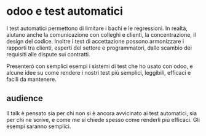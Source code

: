 # odoo e test automatici

I test automatici permettono di limitare i bachi e le regressioni. In realtà,
aiutano anche la comunicazione con colleghi e clienti, la concentrazione, il
design del codice.  Inoltre i test di accettazione possono armonizzare i
rapporti tra clienti, esperti del settore e programmatori, dallo scambio dei
requisiti alle dispute sui contratti.

Presenterò con semplici esempi i sistemi di test che ho usato con odoo, e
alcune idee su come rendere i nostri test più semplici, leggibili, efficaci e
facili da mantenere.

## audience

Il talk è pensato sia per chi non si è ancora avvicinato ai test automatici,
sia per chi ne scrive, e come me si chiede spesso come renderli più efficaci.
Gli esempi saranno semplici.

